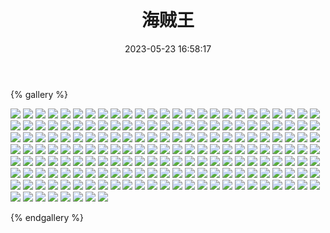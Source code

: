 ﻿---
title: 海贼王
date: 2023-05-23 16:58:17
comments: false
---

{% gallery %}

![](https://fastly.jsdelivr.net/gh/1405720461/images@master/One_piece/1.webp)
![](https://fastly.jsdelivr.net/gh/1405720461/images@master/One_piece/2.webp)
![](https://fastly.jsdelivr.net/gh/1405720461/images@master/One_piece/3.webp)
![](https://fastly.jsdelivr.net/gh/1405720461/images@master/One_piece/4.webp)
![](https://fastly.jsdelivr.net/gh/1405720461/images@master/One_piece/5.webp)
![](https://fastly.jsdelivr.net/gh/1405720461/images@master/One_piece/6.webp)
![](https://fastly.jsdelivr.net/gh/1405720461/images@master/One_piece/7.webp)
![](https://fastly.jsdelivr.net/gh/1405720461/images@master/One_piece/8.webp)
![](https://fastly.jsdelivr.net/gh/1405720461/images@master/One_piece/9.webp)
![](https://fastly.jsdelivr.net/gh/1405720461/images@master/One_piece/10.webp)
![](https://fastly.jsdelivr.net/gh/1405720461/images@master/One_piece/11.webp)
![](https://fastly.jsdelivr.net/gh/1405720461/images@master/One_piece/12.webp)
![](https://fastly.jsdelivr.net/gh/1405720461/images@master/One_piece/13.webp)
![](https://fastly.jsdelivr.net/gh/1405720461/images@master/One_piece/14.webp)
![](https://fastly.jsdelivr.net/gh/1405720461/images@master/One_piece/15.webp)
![](https://fastly.jsdelivr.net/gh/1405720461/images@master/One_piece/16.webp)
![](https://fastly.jsdelivr.net/gh/1405720461/images@master/One_piece/17.webp)
![](https://fastly.jsdelivr.net/gh/1405720461/images@master/One_piece/18.webp)
![](https://fastly.jsdelivr.net/gh/1405720461/images@master/One_piece/19.webp)
![](https://fastly.jsdelivr.net/gh/1405720461/images@master/One_piece/20.webp)
![](https://fastly.jsdelivr.net/gh/1405720461/images@master/One_piece/21.webp)
![](https://fastly.jsdelivr.net/gh/1405720461/images@master/One_piece/22.webp)
![](https://fastly.jsdelivr.net/gh/1405720461/images@master/One_piece/23.webp)
![](https://fastly.jsdelivr.net/gh/1405720461/images@master/One_piece/24.webp)
![](https://fastly.jsdelivr.net/gh/1405720461/images@master/One_piece/25.webp)
![](https://fastly.jsdelivr.net/gh/1405720461/images@master/One_piece/26.webp)
![](https://fastly.jsdelivr.net/gh/1405720461/images@master/One_piece/27.webp)
![](https://fastly.jsdelivr.net/gh/1405720461/images@master/One_piece/28.webp)
![](https://fastly.jsdelivr.net/gh/1405720461/images@master/One_piece/29.webp)
![](https://fastly.jsdelivr.net/gh/1405720461/images@master/One_piece/30.webp)
![](https://fastly.jsdelivr.net/gh/1405720461/images@master/One_piece/31.webp)
![](https://fastly.jsdelivr.net/gh/1405720461/images@master/One_piece/32.webp)
![](https://fastly.jsdelivr.net/gh/1405720461/images@master/One_piece/33.webp)
![](https://fastly.jsdelivr.net/gh/1405720461/images@master/One_piece/34.webp)
![](https://fastly.jsdelivr.net/gh/1405720461/images@master/One_piece/35.webp)
![](https://fastly.jsdelivr.net/gh/1405720461/images@master/One_piece/36.webp)
![](https://fastly.jsdelivr.net/gh/1405720461/images@master/One_piece/37.webp)
![](https://fastly.jsdelivr.net/gh/1405720461/images@master/One_piece/38.webp)
![](https://fastly.jsdelivr.net/gh/1405720461/images@master/One_piece/39.webp)
![](https://fastly.jsdelivr.net/gh/1405720461/images@master/One_piece/40.webp)
![](https://fastly.jsdelivr.net/gh/1405720461/images@master/One_piece/41.webp)
![](https://fastly.jsdelivr.net/gh/1405720461/images@master/One_piece/42.webp)
![](https://fastly.jsdelivr.net/gh/1405720461/images@master/One_piece/43.webp)
![](https://fastly.jsdelivr.net/gh/1405720461/images@master/One_piece/44.webp)
![](https://fastly.jsdelivr.net/gh/1405720461/images@master/One_piece/45.webp)
![](https://fastly.jsdelivr.net/gh/1405720461/images@master/One_piece/46.webp)
![](https://fastly.jsdelivr.net/gh/1405720461/images@master/One_piece/47.webp)
![](https://fastly.jsdelivr.net/gh/1405720461/images@master/One_piece/48.webp)
![](https://fastly.jsdelivr.net/gh/1405720461/images@master/One_piece/49.webp)
![](https://fastly.jsdelivr.net/gh/1405720461/images@master/One_piece/50.webp)
![](https://fastly.jsdelivr.net/gh/1405720461/images@master/One_piece/51.webp)
![](https://fastly.jsdelivr.net/gh/1405720461/images@master/One_piece/52.webp)
![](https://fastly.jsdelivr.net/gh/1405720461/images@master/One_piece/53.webp)
![](https://fastly.jsdelivr.net/gh/1405720461/images@master/One_piece/54.webp)
![](https://fastly.jsdelivr.net/gh/1405720461/images@master/One_piece/55.webp)
![](https://fastly.jsdelivr.net/gh/1405720461/images@master/One_piece/56.webp)
![](https://fastly.jsdelivr.net/gh/1405720461/images@master/One_piece/57.webp)
![](https://fastly.jsdelivr.net/gh/1405720461/images@master/One_piece/58.webp)
![](https://fastly.jsdelivr.net/gh/1405720461/images@master/One_piece/59.webp)
![](https://fastly.jsdelivr.net/gh/1405720461/images@master/One_piece/60.webp)
![](https://fastly.jsdelivr.net/gh/1405720461/images@master/One_piece/61.webp)
![](https://fastly.jsdelivr.net/gh/1405720461/images@master/One_piece/62.webp)
![](https://fastly.jsdelivr.net/gh/1405720461/images@master/One_piece/63.webp)
![](https://fastly.jsdelivr.net/gh/1405720461/images@master/One_piece/64.webp)
![](https://fastly.jsdelivr.net/gh/1405720461/images@master/One_piece/65.webp)
![](https://fastly.jsdelivr.net/gh/1405720461/images@master/One_piece/66.webp)
![](https://fastly.jsdelivr.net/gh/1405720461/images@master/One_piece/67.webp)
![](https://fastly.jsdelivr.net/gh/1405720461/images@master/One_piece/68.webp)
![](https://fastly.jsdelivr.net/gh/1405720461/images@master/One_piece/69.webp)
![](https://fastly.jsdelivr.net/gh/1405720461/images@master/One_piece/70.webp)
![](https://fastly.jsdelivr.net/gh/1405720461/images@master/One_piece/71.webp)
![](https://fastly.jsdelivr.net/gh/1405720461/images@master/One_piece/72.webp)
![](https://fastly.jsdelivr.net/gh/1405720461/images@master/One_piece/73.webp)
![](https://fastly.jsdelivr.net/gh/1405720461/images@master/One_piece/74.webp)
![](https://fastly.jsdelivr.net/gh/1405720461/images@master/One_piece/75.webp)
![](https://fastly.jsdelivr.net/gh/1405720461/images@master/One_piece/76.webp)
![](https://fastly.jsdelivr.net/gh/1405720461/images@master/One_piece/77.webp)
![](https://fastly.jsdelivr.net/gh/1405720461/images@master/One_piece/78.webp)
![](https://fastly.jsdelivr.net/gh/1405720461/images@master/One_piece/79.webp)
![](https://fastly.jsdelivr.net/gh/1405720461/images@master/One_piece/80.webp)
![](https://fastly.jsdelivr.net/gh/1405720461/images@master/One_piece/81.webp)
![](https://fastly.jsdelivr.net/gh/1405720461/images@master/One_piece/82.webp)
![](https://fastly.jsdelivr.net/gh/1405720461/images@master/One_piece/83.webp)
![](https://fastly.jsdelivr.net/gh/1405720461/images@master/One_piece/84.webp)
![](https://fastly.jsdelivr.net/gh/1405720461/images@master/One_piece/85.webp)
![](https://fastly.jsdelivr.net/gh/1405720461/images@master/One_piece/86.webp)
![](https://fastly.jsdelivr.net/gh/1405720461/images@master/One_piece/87.webp)
![](https://fastly.jsdelivr.net/gh/1405720461/images@master/One_piece/88.webp)
![](https://fastly.jsdelivr.net/gh/1405720461/images@master/One_piece/89.webp)
![](https://fastly.jsdelivr.net/gh/1405720461/images@master/One_piece/90.webp)
![](https://fastly.jsdelivr.net/gh/1405720461/images@master/One_piece/91.webp)
![](https://fastly.jsdelivr.net/gh/1405720461/images@master/One_piece/92.webp)
![](https://fastly.jsdelivr.net/gh/1405720461/images@master/One_piece/93.webp)
![](https://fastly.jsdelivr.net/gh/1405720461/images@master/One_piece/94.webp)
![](https://fastly.jsdelivr.net/gh/1405720461/images@master/One_piece/95.webp)
![](https://fastly.jsdelivr.net/gh/1405720461/images@master/One_piece/96.webp)
![](https://fastly.jsdelivr.net/gh/1405720461/images@master/One_piece/97.webp)
![](https://fastly.jsdelivr.net/gh/1405720461/images@master/One_piece/98.webp)
![](https://fastly.jsdelivr.net/gh/1405720461/images@master/One_piece/99.webp)
![](https://fastly.jsdelivr.net/gh/1405720461/images@master/One_piece/100.webp)
![](https://fastly.jsdelivr.net/gh/1405720461/images@master/One_piece/101.webp)
![](https://fastly.jsdelivr.net/gh/1405720461/images@master/One_piece/102.webp)
![](https://fastly.jsdelivr.net/gh/1405720461/images@master/One_piece/103.webp)
![](https://fastly.jsdelivr.net/gh/1405720461/images@master/One_piece/104.webp)
![](https://fastly.jsdelivr.net/gh/1405720461/images@master/One_piece/105.webp)
![](https://fastly.jsdelivr.net/gh/1405720461/images@master/One_piece/106.webp)
![](https://fastly.jsdelivr.net/gh/1405720461/images@master/One_piece/107.webp)
![](https://fastly.jsdelivr.net/gh/1405720461/images@master/One_piece/108.webp)
![](https://fastly.jsdelivr.net/gh/1405720461/images@master/One_piece/109.webp)
![](https://fastly.jsdelivr.net/gh/1405720461/images@master/One_piece/110.webp)
![](https://fastly.jsdelivr.net/gh/1405720461/images@master/One_piece/111.webp)
![](https://fastly.jsdelivr.net/gh/1405720461/images@master/One_piece/112.webp)
![](https://fastly.jsdelivr.net/gh/1405720461/images@master/One_piece/113.webp)
![](https://fastly.jsdelivr.net/gh/1405720461/images@master/One_piece/114.webp)
![](https://fastly.jsdelivr.net/gh/1405720461/images@master/One_piece/115.webp)
![](https://fastly.jsdelivr.net/gh/1405720461/images@master/One_piece/116.webp)
![](https://fastly.jsdelivr.net/gh/1405720461/images@master/One_piece/117.webp)
![](https://fastly.jsdelivr.net/gh/1405720461/images@master/One_piece/118.webp)
![](https://fastly.jsdelivr.net/gh/1405720461/images@master/One_piece/119.webp)
![](https://fastly.jsdelivr.net/gh/1405720461/images@master/One_piece/120.webp)
![](https://fastly.jsdelivr.net/gh/1405720461/images@master/One_piece/121.webp)
![](https://fastly.jsdelivr.net/gh/1405720461/images@master/One_piece/122.webp)
![](https://fastly.jsdelivr.net/gh/1405720461/images@master/One_piece/123.webp)
![](https://fastly.jsdelivr.net/gh/1405720461/images@master/One_piece/124.webp)
![](https://fastly.jsdelivr.net/gh/1405720461/images@master/One_piece/125.webp)
![](https://fastly.jsdelivr.net/gh/1405720461/images@master/One_piece/126.webp)
![](https://fastly.jsdelivr.net/gh/1405720461/images@master/One_piece/127.webp)
![](https://fastly.jsdelivr.net/gh/1405720461/images@master/One_piece/128.webp)
![](https://fastly.jsdelivr.net/gh/1405720461/images@master/One_piece/129.webp)
![](https://fastly.jsdelivr.net/gh/1405720461/images@master/One_piece/130.webp)
![](https://fastly.jsdelivr.net/gh/1405720461/images@master/One_piece/131.webp)
![](https://fastly.jsdelivr.net/gh/1405720461/images@master/One_piece/132.webp)
![](https://fastly.jsdelivr.net/gh/1405720461/images@master/One_piece/133.webp)
![](https://fastly.jsdelivr.net/gh/1405720461/images@master/One_piece/134.webp)
![](https://fastly.jsdelivr.net/gh/1405720461/images@master/One_piece/135.webp)
![](https://fastly.jsdelivr.net/gh/1405720461/images@master/One_piece/136.webp)
![](https://fastly.jsdelivr.net/gh/1405720461/images@master/One_piece/137.webp)
![](https://fastly.jsdelivr.net/gh/1405720461/images@master/One_piece/138.webp)
![](https://fastly.jsdelivr.net/gh/1405720461/images@master/One_piece/139.webp)
![](https://fastly.jsdelivr.net/gh/1405720461/images@master/One_piece/140.webp)
![](https://fastly.jsdelivr.net/gh/1405720461/images@master/One_piece/141.webp)
![](https://fastly.jsdelivr.net/gh/1405720461/images@master/One_piece/142.webp)
![](https://fastly.jsdelivr.net/gh/1405720461/images@master/One_piece/143.webp)
![](https://fastly.jsdelivr.net/gh/1405720461/images@master/One_piece/144.webp)
![](https://fastly.jsdelivr.net/gh/1405720461/images@master/One_piece/145.webp)
![](https://fastly.jsdelivr.net/gh/1405720461/images@master/One_piece/146.webp)
![](https://fastly.jsdelivr.net/gh/1405720461/images@master/One_piece/147.webp)
![](https://fastly.jsdelivr.net/gh/1405720461/images@master/One_piece/148.webp)
![](https://fastly.jsdelivr.net/gh/1405720461/images@master/One_piece/149.webp)
![](https://fastly.jsdelivr.net/gh/1405720461/images@master/One_piece/150.webp)
![](https://fastly.jsdelivr.net/gh/1405720461/images@master/One_piece/151.webp)
![](https://fastly.jsdelivr.net/gh/1405720461/images@master/One_piece/152.webp)
![](https://fastly.jsdelivr.net/gh/1405720461/images@master/One_piece/153.webp)
![](https://fastly.jsdelivr.net/gh/1405720461/images@master/One_piece/154.webp)
![](https://fastly.jsdelivr.net/gh/1405720461/images@master/One_piece/155.webp)
![](https://fastly.jsdelivr.net/gh/1405720461/images@master/One_piece/156.webp)
![](https://fastly.jsdelivr.net/gh/1405720461/images@master/One_piece/157.webp)
![](https://fastly.jsdelivr.net/gh/1405720461/images@master/One_piece/158.webp)
![](https://fastly.jsdelivr.net/gh/1405720461/images@master/One_piece/159.webp)
![](https://fastly.jsdelivr.net/gh/1405720461/images@master/One_piece/160.webp)
![](https://fastly.jsdelivr.net/gh/1405720461/images@master/One_piece/161.webp)
![](https://fastly.jsdelivr.net/gh/1405720461/images@master/One_piece/162.webp)
![](https://fastly.jsdelivr.net/gh/1405720461/images@master/One_piece/163.webp)
![](https://fastly.jsdelivr.net/gh/1405720461/images@master/One_piece/164.webp)
![](https://fastly.jsdelivr.net/gh/1405720461/images@master/One_piece/165.webp)
![](https://fastly.jsdelivr.net/gh/1405720461/images@master/One_piece/166.webp)
![](https://fastly.jsdelivr.net/gh/1405720461/images@master/One_piece/167.webp)
![](https://fastly.jsdelivr.net/gh/1405720461/images@master/One_piece/168.webp)
![](https://fastly.jsdelivr.net/gh/1405720461/images@master/One_piece/169.webp)
![](https://fastly.jsdelivr.net/gh/1405720461/images@master/One_piece/170.webp)
![](https://fastly.jsdelivr.net/gh/1405720461/images@master/One_piece/171.webp)
![](https://fastly.jsdelivr.net/gh/1405720461/images@master/One_piece/172.webp)
![](https://fastly.jsdelivr.net/gh/1405720461/images@master/One_piece/173.webp)
![](https://fastly.jsdelivr.net/gh/1405720461/images@master/One_piece/174.webp)
![](https://fastly.jsdelivr.net/gh/1405720461/images@master/One_piece/175.webp)
![](https://fastly.jsdelivr.net/gh/1405720461/images@master/One_piece/176.webp)
![](https://fastly.jsdelivr.net/gh/1405720461/images@master/One_piece/177.webp)
![](https://fastly.jsdelivr.net/gh/1405720461/images@master/One_piece/178.webp)
![](https://fastly.jsdelivr.net/gh/1405720461/images@master/One_piece/179.webp)
![](https://fastly.jsdelivr.net/gh/1405720461/images@master/One_piece/180.webp)
![](https://fastly.jsdelivr.net/gh/1405720461/images@master/One_piece/181.webp)
![](https://fastly.jsdelivr.net/gh/1405720461/images@master/One_piece/182.webp)
![](https://fastly.jsdelivr.net/gh/1405720461/images@master/One_piece/183.webp)

{% endgallery %}
